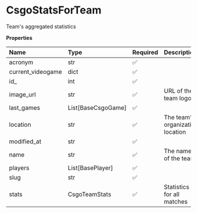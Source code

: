 # CsgoStatsForTeam

Team's aggregated statistics

**Properties**

| Name              | Type               | Required | Description                      |
| :---------------- | :----------------- | :------- | :------------------------------- |
| acronym           | str                | ✅       |                                  |
| current_videogame | dict               | ✅       |                                  |
| id\_              | int                | ✅       |                                  |
| image_url         | str                | ✅       | URL of the team logo             |
| last_games        | List[BaseCsgoGame] | ✅       |                                  |
| location          | str                | ✅       | The team's organization location |
| modified_at       | str                | ✅       |                                  |
| name              | str                | ✅       | The name of the team.            |
| players           | List[BasePlayer]   | ✅       |                                  |
| slug              | str                | ✅       |                                  |
| stats             | CsgoTeamStats      | ✅       | Statistics for all matches       |

<!-- This file was generated by liblab | https://liblab.com/ -->
